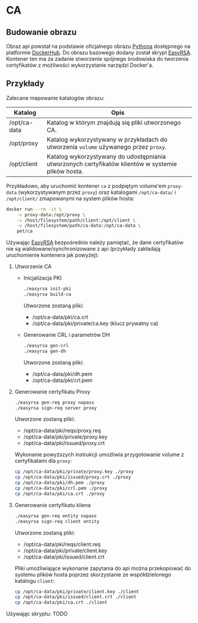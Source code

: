 CA
===

Budowanie obrazu
----------------
Obraz api powstał na podstawie oficjalnego obrazu [Pythona][python-url] dostępnego na platformie [DockerHub][python-image]. Do obrazu bazowego dodany został skrypt [EasyRSA][easyrsa-url]. Kontener ten ma za zadanie stworzenie spójnego środowiska do tworzenia certyfikatów z możliwości wykorzystanie narzędzi Docker'a.

Przykłady
---------
Zalecane mapowanie katalogów obrazu:

|Katalog|Opis|
|---|---|
|/opt/ca-data| Katalog w którym znajdują się pliki utworzonego CA. |
|/opt/proxy| Katalog wykorzystywany w przykładach do utworzenia `volume` używanego przez `proxy`.|
|/opt/client| Katalog wykorzystywany do udostępniania utworzonych certyfikatów klientów w systemie plików hosta. |

Przykładowo, aby uruchomić kontener `ca` z podpiętym volume'em `proxy-data` (wykorzystywanym przez `proxy`) oraz katalogami `/opt/ca-data/` i `/opt/client/` zmapowanymi na system plików hosta:

```bash
docker run --rm -it \
    -v proxy-data:/opt/proxy \
    -v /host/filesystem/path/client:/opt/client \
    -v /host/filesystem/path/ca-data:/opt/ca-data \
    pet/ca
```

Używając [EasyRSA][easyrsa-url] bezpośrednio należy pamiętać, że dane certyfikatów nie są walidowane/synchronizowane z api (przykłady zakładają uruchomienie kontenera jak powyżej):

1. Utworzenie CA
    * Inicjalizacja PKI
        ```bash
        ./easyrsa init-pki
        ./easyrsa build-ca
        ```
        Utworzone zostaną pliki:
        - /opt/ca-data/pki/ca.crt
        - /opt/ca-data/pki/private/ca.key (klucz prywatny ca)


    * Generowanie CRL i parametrów DH
        ```bash
        ./easyrsa gen-crl
        ./easyrsa gen-dh
        ```
        Utworzone zostaną pliki:
        - /opt/ca-data/pki/dh.pem
        - /opt/ca-data/pki/crl.pem

2. Generowanie certyfikatu Proxy
    ```bash
    ./easyrsa gen-req proxy nopass
    ./easyrsa sign-req server proxy
    ```
    Utworzone zostaną pliki:
    - /opt/ca-data/pki/reqs/proxy.req
    - /opt/ca-data/pki/private/proxy.key
    - /opt/ca-data/pki/issued/proxy.crt

    Wykonanie powyższych instrukcji umożliwia przygotowanie volume z certyfikatami dla `proxy`:
    ```bash
    cp /opt/ca-data/pki/private/proxy.key ./proxy
    cp /opt/ca-data/pki/issued/proxy.crt ./proxy
    cp /opt/ca-data/pki/dh.pem ./proxy
    cp /opt/ca-data/pki/crl.pem ./proxy
    cp /opt/ca-data/pki/ca.crt ./proxy
    ```

3. Generowanie certyfikatu kliena
    ```bash
    ./easyrsa gen-req entity nopass
    ./easyrsa sign-req client entity
    ```
    Utworzone zostaną pliki:
    - /opt/ca-data/pki/reqs/client.req
    - /opt/ca-data/pki/private/client.key
    - /opt/ca-data/pki/issued/client.crt

    Pliki umożliwiające wykonanie zapytania do api można przekopiować do systemu plików hosta poprzez skorzystanie ze współdzielonego katalogu `client`:
    ```bash
    cp /opt/ca-data/pki/private/client.key ./client
    cp /opt/ca-data/pki/issued/client.crt ./client
    cp /opt/ca-data/pki/ca.crt ./client
    ```

Używając skryptu:
TODO

[python-url]: <https://www.python.org/>
[python-image]: <https://hub.docker.com/_/python>
[easyrsa-url]: <https://github.com/OpenVPN/easy-rsa>
